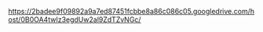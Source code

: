 https://2badee9f09892a9a7ed87451fcbbe8a86c086c05.googledrive.com/host/0B0OA4twIz3egdUw2al9ZdTZvNGc/
